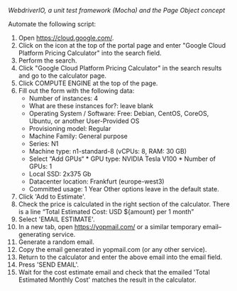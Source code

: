 *WebdriverIO, a unit test framework (Mocha) and the Page Object concept*

Automate the following script: 

1. Open https://cloud.google.com/.
2. Click on the icon at the top of the portal page and enter "Google Cloud Platform Pricing Calculator" into the search field.
3. Perform the search.
4. Click "Google Cloud Platform Pricing Calculator" in the search results and go to the calculator page.
5. Click COMPUTE ENGINE at the top of the page.
6. Fill out the form with the following data:
   * Number of instances: 4
   * What are these instances for?: leave blank
   * Operating System / Software: Free: Debian, CentOS, CoreOS, Ubuntu, or another User-Provided OS
   * Provisioning model: Regular
   * Machine Family: General purpose 
   * Series: N1 
   * Machine type: n1-standard-8 (vCPUs: 8, RAM: 30 GB)
   * Select “Add GPUs“
           * GPU type: NVIDIA Tesla V100
           * Number of GPUs: 1
   * Local SSD: 2x375 Gb
   * Datacenter location: Frankfurt (europe-west3)
   * Committed usage: 1 Year
Other options leave in the default state.
7. Click 'Add to Estimate'.
8. Check the price is calculated in the right section of the calculator. There is a line “Total Estimated Cost: USD ${amount} per 1 month” 
9. Select 'EMAIL ESTIMATE'.
10. In a new tab, open https://yopmail.com/ or a similar temporary email–generating service.
11. Generate a random email.
12. Copy the email generated in yopmail.com (or any other service). 
13. Return to the calculator and enter the above email into the email field.
14. Press 'SEND EMAIL'.
15. Wait for the cost estimate email and check that the emailed 'Total Estimated Monthly Cost' matches the result in the calculator.
